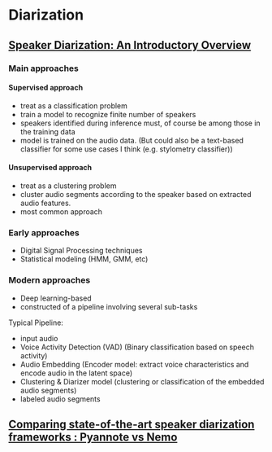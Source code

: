 # Diarization

## [Speaker Diarization: An Introductory Overview](https://lajavaness.medium.com/speaker-diarization-an-introductory-overview-c070a3bfea70#:~:text=Speaker%20diarization%20pipeline%3A%20who%20spoke,deep%20learning%20and%20neural%20networks.)

### Main approaches

#### Supervised approach
- treat as a classification problem
- train a model to recognize finite number of speakers
- speakers identified during inference must, of course be among those in the training data 
- model is trained on the audio data. (But could also be a text-based classifier for some use cases I think (e.g. stylometry classifier))

#### Unsupervised approach
- treat as a clustering problem
- cluster audio segments according to the speaker based on extracted audio features.
- most common approach


### Early approaches 
- Digital Signal Processing techniques
- Statistical modeling (HMM, GMM, etc)

### Modern approaches
- Deep learning-based
- constructed of a pipeline involving several sub-tasks

Typical Pipeline:
- input audio
- Voice Activity Detection (VAD) (Binary classification based on speech activity)
- Audio Embedding (Encoder model: extract voice characteristics and encode audio in the latent space)
- Clustering & Diarizer model (clustering or classification of the embedded audio segments)
- labeled audio segments



## [Comparing state-of-the-art speaker diarization frameworks : Pyannote vs Nemo](https://lajavaness.medium.com/comparing-state-of-the-art-speaker-diarization-frameworks-pyannote-vs-nemo-31a191c6300)



